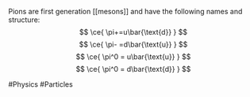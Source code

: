 Pions are first generation [[mesons]] and have the following names and structure:
$$
\ce{ \pi+=u\bar{\text{d}} }
$$
$$
\ce{ \pi- =d\bar{\text{u}} }
$$
$$
\ce{ \pi^0 = u\bar{\text{u}} }
$$
$$
\ce{ \pi^0 = d\bar{\text{d}} }
$$

#Physics #Particles 